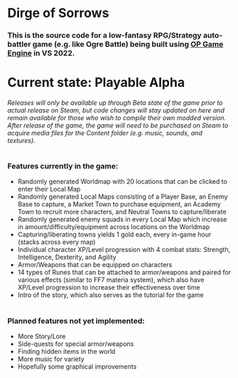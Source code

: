 # Dirge of Sorrows
### This is the source code for a low-fantasy RPG/Strategy auto-battler game (e.g. like Ogre Battle) being built using [OP Game Engine](https://github.com/Oblivionburn/OP_Engine) in VS 2022.
#
  
# Current state: Playable Alpha
###### Releases will only be available up through Beta state of the game prior to actual release on Steam, but code changes will stay updated on here and remain available for those who wish to compile their own modded version. After release of the game, the game will need to be purchased on Steam to acquire media files for the Content folder (e.g. music, sounds, and textures).
#
  
### Features currently in the game:
- Randomly generated Worldmap with 20 locations that can be clicked to enter their Local Map
- Randomly generated Local Maps consisting of a Player Base, an Enemy Base to capture, a Market Town to purchase equipment, an Academy Town to recruit more characters, and Neutral Towns to capture/liberate
- Randomly generated enemy squads in every Local Map which increase in amount/difficulty/equipment across locations on the Worldmap
- Capturing/liberating towns yields 1 gold each, every in-game hour (stacks across every map)
- Individual character XP/Level progression with 4 combat stats: Strength, Intelligence, Dexterity, and Agility
- Armor/Weapons that can be equipped on characters
- 14 types of Runes that can be attached to armor/weapons and paired for various effects (similar to FF7 materia system), which also have XP/Level progression to increase their effectiveness over time
- Intro of the story, which also serves as the tutorial for the game
#
### Planned features not yet implemented:
- More Story/Lore
- Side-quests for special armor/weapons
- Finding hidden items in the world
- More music for variety
- Hopefully some graphical improvements
